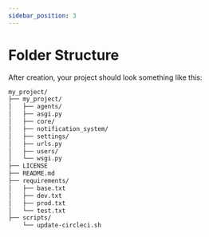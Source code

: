 ```yaml
---
sidebar_position: 3
---
```


# Folder Structure

After creation, your project should look something like this:

```bash
my_project/
├── my_project/
│   ├── agents/
│   ├── asgi.py
│   ├── core/
│   ├── notification_system/
│   ├── settings/
│   ├── urls.py
│   ├── users/
│   └── wsgi.py
├── LICENSE
├── README.md
├── requirements/
│   ├── base.txt
│   ├── dev.txt
│   ├── prod.txt
│   └── test.txt
├── scripts/
    └── update-circleci.sh
```
